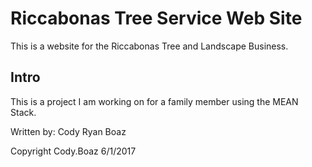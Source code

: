 # Riccabonas Tree Service Web Site

This is a website for the Riccabonas Tree and Landscape Business.

## Intro

This is a project I am working on for a family member using the MEAN Stack.

Written by: Cody Ryan Boaz

Copyright Cody.Boaz 6/1/2017
